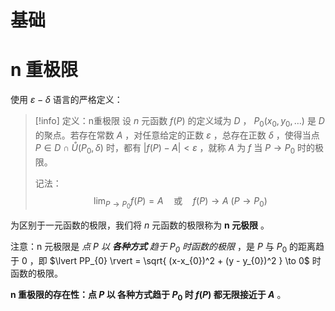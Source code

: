 # 基础

# n 重极限

使用 $\varepsilon - \delta$ 语言的严格定义：

> [!info] 定义：n重极限
> 设 $n$ 元函数 $f(P)$ 的定义域为 $D$ ， $P_{0}(x_{0},y_{0},\dots)$ 是 $D$ 的聚点。若存在常数 $A$ ，对任意给定的正数 $\varepsilon$ ，总存在正数 $\delta$ ，使得当点 $P \in D \cap \mathring{U}\left(P_{0},\delta\right)$ 时，都有 $\lvert f(P) - A \rvert < \varepsilon$ ，就称 $A$ 为 $f$ 当 $P \to P_{0}$ 时的极限。
> 
> 记法：
> $$
\lim_{ P \to P_{0} } f(P) = A \quad \text{或} \quad f(P) \to A \ (P \to P_{0})
$$

为区别于一元函数的极限，我们将 $n$ 元函数的极限称为 **n 元极限** 。

注意：n 元极限是 *点 $P$ 以 **各种方式** 趋于 $P_{0}$ 时函数的极限* ，是 $P$ 与 $P_{0}$ 的距离趋于 0 ，即 $\lvert PP_{0} \rvert = \sqrt{ (x-x_{0})^2 + (y - y_{0})^2 } \to 0$ 时函数的极限。

**n 重极限的存在性：点 $P$ 以 各种方式趋于 $P_{0}$ 时 $f(P)$ 都无限接近于 $A$** 。